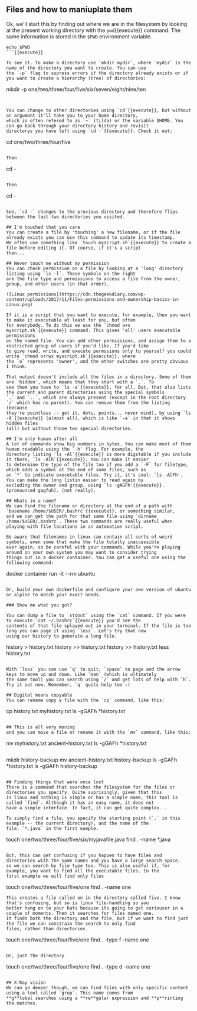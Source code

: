 ## Files and how to maniuplate them

Ok, we'll start this by finding out where we are in the filesystem by looking at the present working directory with the
`pwd`{{execute}} command. The same information is stored in the `$PWD` environment variable.

```
echo $PWD
```{{execute}}

To see it. To make a directory use `mkdir mydir`, where `mydir` is the name of the directory you want to create. You can use
the `-p` flag to supress errors if the directory already exists or if you want to create a hierarchy (tree) of directories:

```
mkdir -p one/two/three/four/five/six/seven/eight/nine/ten
```{{execute}}


You can change to other directories using `cd`{{execute}}, but without an argument it'll take you to your home directory,
which is often refered to as `~` (tilda) or the variable $HOME. You can go back through your directory history and revisit
directorys you have left using `cd -`{{execute}}. Check it out:

```
cd one/two/three/four/five
```{{execute}}

Then

```
cd -
```{{execute}}

Then

```
cd -
```{{execute}}

See, `cd -` changes to the previous directory and therefore flips between the last two directories you visited.

## I'm touched that you care 
You can create a file by 'touching' a new filename, or if the file already exists you can use this command to update its timestamp.
We often use something like `touch myscript.sh`{{execute}} to create a file before editing it. Of course, if it's a script
then...

## Never touch me without my permission
You can check permission on a file by looking at a 'long' directory listing using `ls -l`. Those symbols on the right
are the file type and permissions to access a file from the owner, group, and other users (in that order).

![Linux permissions](https://cdn.thegeekdiary.com/wp-content/uploads/2017/11/Files-permissions-and-ownership-basics-in-Linux.png)

If it is a script that you want to execute, for example, then you want to make it executable at least for you, but often
for everybody. To do this we use the `chmod a+x myscript.sh`{{execute}} command. This gives 'all' users executable permissions
on the named file. You can add other permissions, and assign them to a restricted group of users if you'd like. If you'd like
to give read, write, and execute permssions only to yourself you could write `chmod o+rwx myscript.sh`{{execute}}, where 
the `o` represents 'owner', and the other switches are pretty obvious I think.

That output doesn't include all the files in a directory. Some of them are 'hidden', which means that they start with a `.`. To
see them you have to `ls -a`{{execute}}, for all. But, that also lists the current and parent directories using the special symbols
`.` and `..`, which are always present (except in the root directory `/` which has no parent). You can remove them from the listing (because
they're pointless -- get it, dots, points... never mind), by using `ls -A`{{execute}} (almost all), which is like `-a` in that it shows hidden files
(all) but without those two special directories. 

## I'm only human after all
A lot of commands show big numbers in bytes. You can make most of them human readable using the `-h` flag. For example, the
directory listing `ls -Al`{{execute}} is more digstable if you include it there, `ls -Alh`{{execute}}. You can make it easier
to determine the type of the file too if you add a `-F` for filetype, which adds a symbol at the end of some files, such as
an `*` to indicate executable files. Try it, it's cool: `ls -AlFh'. You can make the long listin easier to read again by 
excluding the owner and group, using `ls -gAGFh'{{execute}}. (pronounced gagfuh). (not really).

## Whats in a name?
We can find the filename or directory at the end of a path with `basename /home/$USER/.bashrc`{{execute}}, or something similar,
and we can get the path for that same file using `dirname /home/$USER/.bashrc`. These two commands are really useful when
playing with file locations in an automation script.

Be aware that filenames in linux can contain all sorts of weird symbols, even some that make the file totally inaccessible 
ever again, so be careful with your commands. While you're playing around on your own system you may want to consider trying
things out in a docker container. You can get a useful one using the following command:

```
docker container run -it --rm ubuntu
```{{execute}}
  
Or, build your own dockerfile and configure your own version of ubuntu or alpine to match your exact needs.

### Show me what you got?

You can dump a file to `stdout` using the `cat` command. If you were to execute `cat ~/.bashrc`{{execute}} you'd see the
contents of that file splayed out in your terminal. If the file is too long you can page it using `less`. Let's try that now
using our history to generate a long file.

```
history > history.txt
history >> history.txt
history >> history.txt
less history.txt
```{{execute}} 

With `less` you can use `q` to quit, `space` to page and the arrow keys to move up and down. Like `man` (which is ultimately 
the same tool) you can search using `/` and get lots of help with `h`. Try it out now. Remember, `q` quits help too :)

## Digital means copyable
You can rename copy a file with the `cp` command, like this:

```
cp history.txt myhistory.txt
ls -gGAFh *history.txt
```{{execute}}

## This is all very moving
and you can move a file or rename it with the `mv` command, like this:

```
mv myhistory.txt ancient-history.txt
ls -gGAFh *history.txt
```{{execute}}

```
mkdir history-backup
mv ancient-history.txt history-backup
ls -gGAFh *history.txt
ls -gGAFh history-backup
```{{execute}}

## Finding things that were once lost
There is a command that searches the filesystem for the files or directories you specify. Quite suprisingly, given that this
is linux and nothing is simple or has a simple name, this tool is called `find`. Although it has an easy name, it does not
have a simple interface. In fact, it can get quite complex...

To simply find a file, you specify the starting point (`.` in this example -- the current directory), and the name of the
file, `*.java` in the first eample.

```
touch one/two/three/four/five/six/myjavafile.java
find . -name *.java
```{{execute}}

But, this can get confusing if you happen to have files and directories with the same names and you have a large search space,
so we can search by file type too. This is also useful if, for example, you want to find all the executable files. In the
first example we will find only files

```
touch one/two/three/four/five/one
find . -name one
```{{execute}}
This creates a file called on in the directory called five. I know that's confusing, but so is linux file-handling so you
better hang on to your hats because its going to get curiouser in a couple of moments. Then it searches for files named one.
It finds both the directory and the file, but if we want to find just the file we can constrain the search to only find
files, rather than directories

```
touch one/two/three/four/five/one
find . -type f -name one
```{{execute}}

Or, just the directory

```
touch one/two/three/four/five/one
find . -type d -name one
```{{execute}}

## X-Ray vision
We can go deeper though, we can find files with only specific content using a tool called `grep`. This name comes from
**g**lobal searches using a **re**gular expression and **p**rinting the matches. 